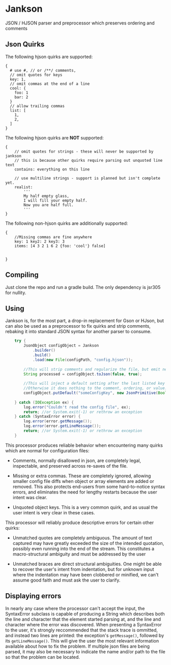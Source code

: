 # Jankson
JSON / HJSON parser and preprocessor which preserves ordering and comments

## Json Quirks

The following hjson quirks are supported:

```hjson
{
  # use #, // or /**/ comments,
  // omit quotes for keys
  key: 1,
  // omit commas at the end of a line
  cool: {
    foo: 1
    bar: 2
  }
  // allow trailing commas
  list: [
    1,
    2,
  ]
}

```

The following hjson quirks are **NOT** supported:
```hjson
{
	// omit quotes for strings - these will never be supported by jankson
	// this is because other quirks require parsing out unquoted line text
	contains: everything on this line

	// use multiline strings - support is planned but isn't complete yet.
	realist:
	    '''
	    My half empty glass,
	    I will fill your empty half.
	    Now you are half full.
	    '''
}
```

The following non-hjson quirks are additionally supported:
```hjson
{
	//Missing commas are fine anywhere
	key: 1 key2: 2 key3: 3
	items: [4 3 2 1 6 2 {foo: 'cool'} false]


}
```

## Compiling
Just clone the repo and run a gradle build. The only dependency is jsr305 for nullity.

## Using
Jankson is, for the most part, a drop-in replacement for Gson or HJson, but can also be
used as a preprocessor to fix quirks and strip comments, rebaking it into standard JSON
syntax for another parser to consume.

```java
	try {
		JsonObject configObject = Jankson
			.builder()
			.build()
			.load(new File(configPath, "config.hjson"));
			
		//This will strip comments and regularize the file, but emit newlines and indents for readability
		String processed = configObject.toJson(false, true);
		
		//This will inject a default setting after the last listed key in the object, if it doesn't already exist.
		//Otherwise it does nothing to the comment, ordering, or value.
		configObject.putDefault("someConfigKey", new JsonPrimitive(Boolean.TRUE), "Turns on the someConfigKey thing (default=TRUE)");
		
	} catch (IOException ex) {
		log.error("Couldn't read the config file", ex);
		return; //or System.exit(-1) or rethrow an exception
	} catch (SyntaxError error) {
		log.error(error.getMessage());
		log.error(error.getLineMessage());
		return; //or System.exit(-1) or rethrow an exception
	}
```



This processor produces reliable behavior when encountering many quirks which are normal
for configuration files:

* Comments, normally disallowed in json, are completely legal, inspectable, and preserved
  across re-saves of the file.
  
* Missing or extra commas. These are completely ignored, allowing smaller config file
  diffs when object or array elements are added or removed. This also protects end-users
  from some hard-to-notice syntax errors, and eliminates the need for lengthy restarts
  because the user intent was clear.
  
* Unquoted object keys. This is a very common quirk, and as usual the user intent is very
  clear in these cases.

This processor will reliably produce descriptive errors for certain other quirks:

* Unmatched quotes are completely ambiguous. The amount of text captured may have greatly
  exceeded the size of the intended quotation, possibly even running into the end of the
  stream. This constitutes a macro-structural ambiguity and must be addressed by the user
  
* Unmatched braces are direct structural ambiguities. One might be able to recover the
  user's intent from indentation, but for unknown input where the indentation may have
  been clobbered or minified, we can't assume good faith and must ask the user to clarify.

## Displaying errors  

In nearly any case where the processor can't accept the input, the SyntaxError subclass is
capable of producing a String which describes both the line and character that the element
started parsing at, and the line and character where the error was discovered. When
presenting a SyntaxError to the user, it's strongly reccommended that the stack trace is
ommitted, and instead two lines are printed: the exception's ```getMessage()```, followed by its
```getLineMessage()```. This will give the user the most relevant information available about
how to fix the problem. If multiple json files are being parsed, it may also be necessary
to indicate the name and/or path to the file so that the problem can be located.
